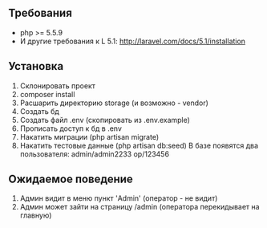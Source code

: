 ## Требования
- php >= 5.5.9
- И другие требования к L 5.1: http://laravel.com/docs/5.1/installation

## Установка

1. Склонировать проект
2. composer install
3. Расшарить директорию storage (и возможно - vendor)
4. Создать бд
5. Создать файл .env (скопировать из .env.example)
6. Прописать доступ к бд в .env
7. Накатить миграции (php artisan migrate)
8. Накатить тестовые данные (php artisan db:seed)
В базе появятся два пользователя:
admin/admin2233
op/123456

## Ожидаемое поведение

1. Админ видит в меню пункт 'Admin' (оператор - не видит)
2. Админ может зайти на страницу /admin (оператора перекидывает на главную)